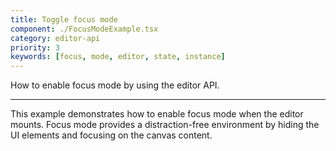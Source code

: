 ```yaml
---
title: Toggle focus mode
component: ./FocusModeExample.tsx
category: editor-api
priority: 3
keywords: [focus, mode, editor, state, instance]
---
```


How to enable focus mode by using the editor API.

---

This example demonstrates how to enable focus mode when the editor mounts. Focus mode provides a distraction-free environment by hiding the UI elements and focusing on the canvas content.
